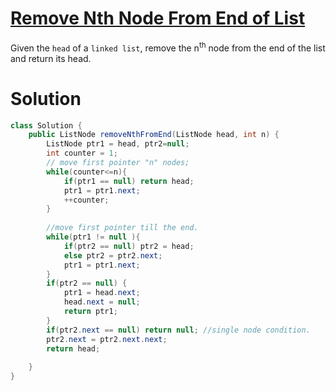 # [Remove Nth Node From End of List](https://leetcode.com/problems/remove-nth-node-from-end-of-list/description/)

Given the `head` of a `linked list`, remove the n<sup>th</sup> node from the end of the list and return its head.

# Solution

```java
class Solution {
    public ListNode removeNthFromEnd(ListNode head, int n) {
        ListNode ptr1 = head, ptr2=null;
        int counter = 1;
        // move first pointer "n" nodes;
        while(counter<=n){
            if(ptr1 == null) return head;
            ptr1 = ptr1.next;
            ++counter;
        }  
        
        //move first pointer till the end.
        while(ptr1 != null ){
            if(ptr2 == null) ptr2 = head;
            else ptr2 = ptr2.next;
            ptr1 = ptr1.next;    
        }
        if(ptr2 == null) {          
            ptr1 = head.next;
            head.next = null;
            return ptr1;
        }
        if(ptr2.next == null) return null; //single node condition.
        ptr2.next = ptr2.next.next;        
        return head;
        
    }
}
```